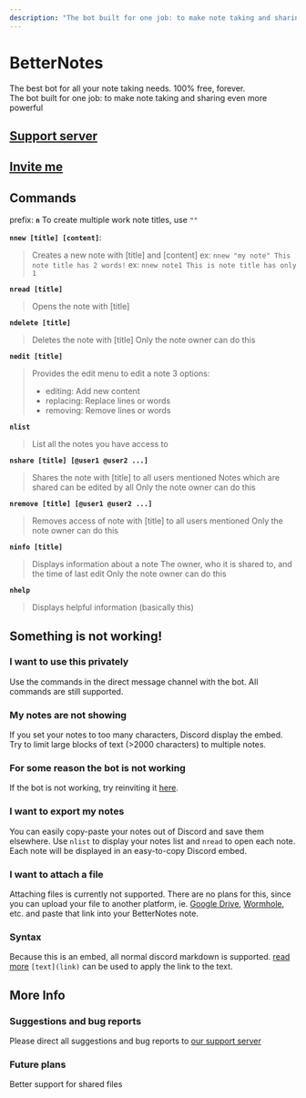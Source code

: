 ```yaml
---
description: "The bot built for one job: to make note taking and sharing even more powerful"
---
```


# BetterNotes
<div class="text-xl">The best bot for all your note taking needs. 100% free, forever.</div>
The bot built for one job: to make note taking and sharing even more powerful

## [Support server](https://thymedev.github.io/discord)
## [Invite me](https://thymedev.github.io/invite/betternotes)

## Commands
prefix: **`n`**
To create multiple work note titles, use `""`

**`nnew [title] [content]`**: 
> Creates a new note with [title] and [content]
> ex: `nnew "my note" This note title has 2 words!`
> ex: `nnew note1 This is note title has only 1`

**`nread [title]`**
> Opens the note with [title]

**`ndelete [title]`**
> Deletes the note with [title]
> Only the note owner can do this

**`nedit [title]`**
> Provides the edit menu to edit a note
> 3 options:
> - editing: Add new content
> - replacing: Replace lines or words
> - removing: Remove lines or words 

**`nlist`**
> List all the notes you have access to

**`nshare [title] [@user1 @user2 ...]`**
> Shares the note with [title] to all users mentioned
> Notes which are shared can be edited by all
> Only the note owner can do this

**`nremove [title] [@user1 @user2 ...]`**
> Removes access of note with [title] to all users mentioned
> Only the note owner can do this

**`ninfo [title]`**
> Displays information about a note
> The owner, who it is shared to, and the time of last edit
> Only the note owner can do this

**`nhelp`**
> Displays helpful information (basically this)

## Something is not working!
### I want to use this privately
Use the commands in the direct message channel with the bot. All commands are still supported.

### My notes are not showing
If you set your notes to too many characters, Discord display the embed.
Try to limit large blocks of text (>2000 characters) to multiple notes.
### For some reason the bot is not working
If the bot is not working, try reinviting it [here](https://thymedev.github.io/invite/betternotes).

### I want to export my notes
You can easily copy-paste your notes out of Discord and save them elsewhere. Use `nlist` to display your notes list and `nread` to open each note. Each note will be displayed in an easy-to-copy Discord embed.

### I want to attach a file
Attaching files is currently not supported. There are no plans for this, since you can upload your file to another platform, ie. [Google Drive](https://drive.google.com), [Wormhole](https://wormhole.app/), etc. and paste that link into your BetterNotes note.

### Syntax
Because this is an embed, all normal discord markdown is supported. [read more](https://support.discord.com/hc/en-us/articles/210298617-Markdown-Text-101-Chat-Formatting-Bold-Italic-Underline-)
`[text](link)` can be used to apply the link to the text.

## More Info
### Suggestions and bug reports
Please direct all suggestions and bug reports to [our support server](https://thymedev.github.io/discord)

### Future plans
Better support for shared files
